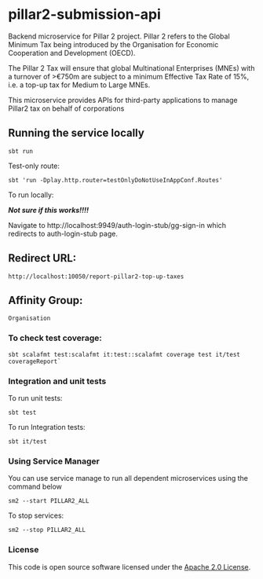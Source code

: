 # pillar2-submission-api
Backend microservice for Pillar 2  project. Pillar 2 refers to the Global Minimum Tax being introduced by the Organisation for Economic Cooperation and Development (OECD).

The Pillar 2 Tax will ensure that global Multinational Enterprises (MNEs) with a turnover of >€750m are subject to a minimum Effective Tax Rate of 15%, i.e. a top-up tax for Medium to Large MNEs.

This microservice provides APIs for third-party applications to manage Pillar2 tax on behalf of corporations
## Running the service locally

```shell
sbt run
```

Test-only route:

```shell
sbt 'run -Dplay.http.router=testOnlyDoNotUseInAppConf.Routes'
```

To run locally:

***Not sure if this works!!!!***

Navigate to http://localhost:9949/auth-login-stub/gg-sign-in which redirects to auth-login-stub page.


## Redirect URL:
    http://localhost:10050/report-pillar2-top-up-taxes

## Affinity Group:
    Organisation

### To check test coverage:

```shell
sbt scalafmt test:scalafmt it:test::scalafmt coverage test it/test coverageReport`
```

### Integration and unit tests

To run unit tests:
```shell
sbt test
```
To run Integration tests:
```shell
sbt it/test
```

### Using Service Manager

You can use service manage to run all dependent microservices using the command below
```shell
sm2 --start PILLAR2_ALL
```
To stop services:
```shell
sm2 --stop PILLAR2_ALL
```

### License

This code is open source software licensed under the [Apache 2.0 License]("http://www.apache.org/licenses/LICENSE-2.0.html").